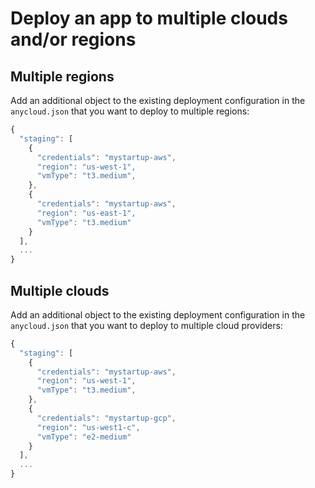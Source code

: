 # Deploy an app to multiple clouds and/or regions

## Multiple regions

Add an additional object to the existing deployment configuration in the `anycloud.json` that you want to deploy to multiple regions:

```javascript
{
  "staging": [
    {
      "credentials": "mystartup-aws",
      "region": "us-west-1",
      "vmType": "t3.medium",
    },
    {
      "credentials": "mystartup-aws",
      "region": "us-east-1",
      "vmType": "t3.medium"
    }
  ],
  ...
}
```

## Multiple clouds

Add an additional object to the existing deployment configuration in the `anycloud.json` that you want to deploy to multiple cloud providers:

```javascript
{
  "staging": [
    {
      "credentials": "mystartup-aws",
      "region": "us-west-1",
      "vmType": "t3.medium",
    },
    {
      "credentials": "mystartup-gcp",
      "region": "us-west1-c",
      "vmType": "e2-medium"
    }
  ],
  ...
}
```